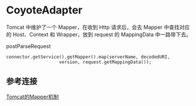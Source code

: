 # CoyoteAdapter

Tomcat 中维护了一个 Mapper，在收到 Http 请求后，会去 Mapper 中查找对应的 Host、Context 和 Wrapper，放到 request 的 MappingData 中一路带下去。

postParseRequest

```
connector.getService().getMapper().map(serverName, decodedURI,
                    version, request.getMappingData());
```


## 参考连接
[Tomcat的Mapper机制](https://fdx321.github.io/2017/06/29/%E3%80%90Tomcat%E5%AD%A6%E4%B9%A0%E7%AC%94%E8%AE%B0%E3%80%9112-Tomcat%E7%9A%84Mapper%E6%9C%BA%E5%88%B6/)